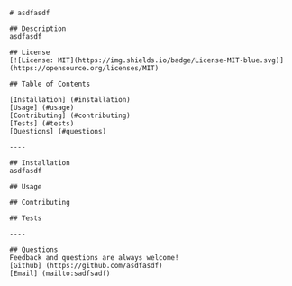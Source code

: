 
    # asdfasdf
  
    ## Description
    asdfasdf

    ## License
    [![License: MIT](https://img.shields.io/badge/License-MIT-blue.svg)](https://opensource.org/licenses/MIT)

    ## Table of Contents
    
    [Installation] (#installation)
    [Usage] (#usage)
    [Contributing] (#contributing)
    [Tests] (#tests)
    [Questions] (#questions)

    ----

    ## Installation
    asdfasdf
  
    ## Usage
    
    ## Contributing
  
    ## Tests
  
    ----

    ## Questions
    Feedback and questions are always welcome!
    [Github] (https://github.com/asdfasdf)
    [Email] (mailto:sadfsadf)
  
